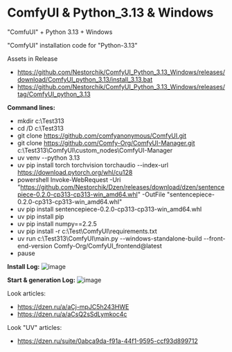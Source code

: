 # ComfyUI & Python_3.13 & Windows
"ComfuUI" + Python 3.13 + Windows

"ComfyUI" installation code for "Python-3.13" 

Assets in Release 
- https://github.com/Nestorchik/ComfyUI_Python_3.13_Windows/releases/download/ComfyUI_python_3.13/install_3.13.bat
- https://github.com/Nestorchik/ComfyUI_Python_3.13_Windows/releases/tag/ComfyUI_python_3.13

**Command lines:**

- mkdir c:\Test313
- cd /D c:\Test313
- git clone https://github.com/comfyanonymous/ComfyUI.git
- git clone https://github.com/Comfy-Org/ComfyUI-Manager.git c:\Test313\ComfyUI\custom_nodes\ComfyUI-Manager
- uv venv --python 3.13
- uv pip install torch torchvision torchaudio --index-url https://download.pytorch.org/whl/cu128
- powershell Invoke-WebRequest -Uri "https://github.com/Nestorchik/Dzen/releases/download/dzen/sentencepiece-0.2.0-cp313-cp313-win_amd64.whl" -OutFile "sentencepiece-0.2.0-cp313-cp313-win_amd64.whl"
- uv pip install sentencepiece-0.2.0-cp313-cp313-win_amd64.whl
- uv pip install pip
- uv pip install numpy==2.2.5
- uv pip install -r c:\Test\ComfyUI\requirements.txt
- uv run c:\Test313\ComfyUI\main.py --windows-standalone-build --front-end-version Comfy-Org/ComfyUI_frontend@latest
- pause

**Install Log:**
![image](https://github.com/user-attachments/assets/49de38fe-ee25-4712-b40e-8f6ad59a48fa)

**Start & generation Log:**
![image](https://github.com/user-attachments/assets/72ff39a5-5a18-43e5-bda3-73223e2d1320)

Look articles:
- https://dzen.ru/a/aCj-mpJC5h243HWE
- https://dzen.ru/a/aCsQ2sSdLymkoc4c

Look "UV" articles:
- https://dzen.ru/suite/0abca9da-f91a-44f1-9595-ccf93d899712


